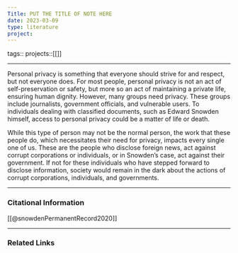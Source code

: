 ```yaml
---
Title: PUT THE TITLE OF NOTE HERE
date: 2023-03-09
type: literature
project:
---
```

tags:: 
projects::[[]]

---

Personal privacy is something that everyone should strive for and respect, but not everyone does. For most people, personal privacy is not an act of self-preservation or safety, but more so an act of maintaining a private life, ensuring human dignity. However, many groups need privacy. These groups include journalists, government officials, and vulnerable users. To individuals dealing with classified documents, such as Edward Snowden himself, access to personal privacy could be a matter of life or death. 

While this type of person may not be the normal person, the work that these people do, which necessitates their need for privacy, impacts every single one of us. These are the people who disclose foreign news, act against corrupt corporations or individuals, or in Snowden’s case, act against their government. If not for these individuals who have stepped forward to disclose information, society would remain in the dark about the actions of corrupt corporations, individuals, and governments.

---
### Citational Information



[[@snowdenPermanentRecord2020]]

---

### Related Links


